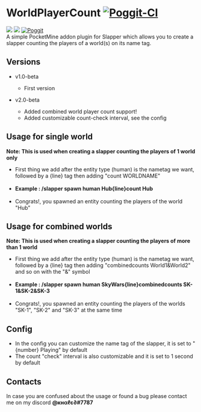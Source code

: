 # WorldPlayerCount [![Poggit-CI](https://poggit.pmmp.io/ci.badge/xXKHaLeD098Xx/WorldPlayerCount/WorldPlayerCount)](https://poggit.pmmp.io/ci/xXKHaLeD098Xx/WorldPlayerCount/WorldPlayerCount)

[![](https://poggit.pmmp.io/shield.dl.total/WorldPlayerCount)](https://poggit.pmmp.io/p/WorldPlayerCount)
[![](https://poggit.pmmp.io/shield.state/WorldPlayerCount)](https://poggit.pmmp.io/p/WorldPlayerCount)
[![Poggit](https://poggit.pmmp.io/ci.shield/xXKHaLeD098Xx/WorldPlayerCount/WorldPlayerCount?style=flat-square)](https://poggit.pmmp.io/ci/xXKHaLeD098Xx/WorldPlayerCount/WorldPlayerCount)
<br>
A simple PocketMine addon plugin for Slapper which allows you to create a slapper counting the players of a world(s) on its name tag.<br>
## Versions
- v1.0-beta
  - First version

- v2.0-beta
  - Added combined world player count support!
  - Added customizable count-check interval, see the config
## Usage for single world
__Note: This is used when creating a slapper counting the players of 1 world only__
- First thing we add after the entity type (human) is the nametag we want, followed by a {line} tag then adding "count WORLDNAME"<br><br>
- __Example : /slapper spawn human Hub{line}count Hub<br>__<br>
- Congrats!, you spawned an entity counting the players of the world "Hub"
## Usage for combined worlds
__Note: This is used when creating a slapper counting the players of more than 1 world__
- First thing we add after the entity type (human) is the nametag we want, followed by a {line} tag then adding "combinedcounts World1&World2" and so on with the "&" symbol<br><br>
- __Example : /slapper spawn human SkyWars{line}combinedcounts SK-1&SK-2&SK-3__<br><br>
- Congrats!, you spawned an entity counting the players of the worlds "SK-1", "SK-2" and "SK-3" at the same time
## Config
- In the config you can customize the name tag of the slapper, it is set to "{number} Playing" by default<br>
- The count "check" interval is also customizable and it is set to 1 second by default
## Contacts
In case you are confused about the usage or found a bug please contact me on my discord __@кнαℓє∂#7787__
